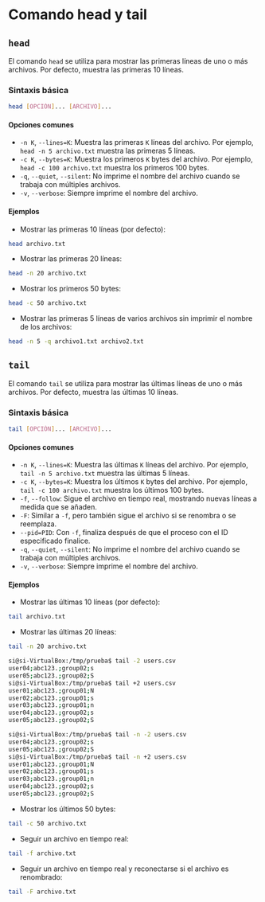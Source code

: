 # Comando head y tail

## `head`

El comando `head` se utiliza para mostrar las primeras líneas de uno o más archivos. Por defecto, muestra las primeras 10 líneas.

### Sintaxis básica

```bash
head [OPCIÓN]... [ARCHIVO]...
```

#### Opciones comunes

- `-n K`, `--lines=K`: Muestra las primeras `K` líneas del archivo. Por ejemplo, `head -n 5 archivo.txt` muestra las primeras 5 líneas.
- `-c K`, `--bytes=K`: Muestra los primeros `K` bytes del archivo. Por ejemplo, `head -c 100 archivo.txt` muestra los primeros 100 bytes.
- `-q`, `--quiet`, `--silent`: No imprime el nombre del archivo cuando se trabaja con múltiples archivos.
- `-v`, `--verbose`: Siempre imprime el nombre del archivo.

#### Ejemplos

- Mostrar las primeras 10 líneas (por defecto):

```bash
head archivo.txt
```

- Mostrar las primeras 20 líneas:

```bash
head -n 20 archivo.txt
```

- Mostrar los primeros 50 bytes:

```bash
head -c 50 archivo.txt
```

- Mostrar las primeras 5 líneas de varios archivos sin imprimir el nombre de los archivos:

```bash
head -n 5 -q archivo1.txt archivo2.txt
```

## `tail`

El comando `tail` se utiliza para mostrar las últimas líneas de uno o más archivos. Por defecto, muestra las últimas 10 líneas.

### Sintaxis básica

```bash
tail [OPCIÓN]... [ARCHIVO]...
```

#### Opciones comunes

- `-n K`, `--lines=K`: Muestra las últimas `K` líneas del archivo. Por ejemplo, `tail -n 5 archivo.txt` muestra las últimas 5 líneas.
- `-c K`, `--bytes=K`: Muestra los últimos `K` bytes del archivo. Por ejemplo, `tail -c 100 archivo.txt` muestra los últimos 100 bytes.
- `-f`, `--follow`: Sigue el archivo en tiempo real, mostrando nuevas líneas a medida que se añaden.
- `-F`: Similar a `-f`, pero también sigue el archivo si se renombra o se reemplaza.
- `--pid=PID`: Con `-f`, finaliza después de que el proceso con el ID especificado finalice.
- `-q`, `--quiet`, `--silent`: No imprime el nombre del archivo cuando se trabaja con múltiples archivos.
- `-v`, `--verbose`: Siempre imprime el nombre del archivo.

#### Ejemplos

- Mostrar las últimas 10 líneas (por defecto):

```bash
tail archivo.txt
```

- Mostrar las últimas 20 líneas:

```bash
tail -n 20 archivo.txt
```

```bash
si@si-VirtualBox:/tmp/prueba$ tail -2 users.csv
user04;abc123.;group02;s
user05;abc123.;group02;S
si@si-VirtualBox:/tmp/prueba$ tail +2 users.csv
user01;abc123.;group01;N
user02;abc123.;group01;s
user03;abc123.;group01;n
user04;abc123.;group02;s
user05;abc123.;group02;S
```

```bash
si@si-VirtualBox:/tmp/prueba$ tail -n -2 users.csv
user04;abc123.;group02;s
user05;abc123.;group02;S
si@si-VirtualBox:/tmp/prueba$ tail -n +2 users.csv
user01;abc123.;group01;N
user02;abc123.;group01;s
user03;abc123.;group01;n
user04;abc123.;group02;s
user05;abc123.;group02;S
```

- Mostrar los últimos 50 bytes:

```bash
tail -c 50 archivo.txt
```

- Seguir un archivo en tiempo real:

```bash
tail -f archivo.txt
```

- Seguir un archivo en tiempo real y reconectarse si el archivo es renombrado:

```bash
tail -F archivo.txt
```

